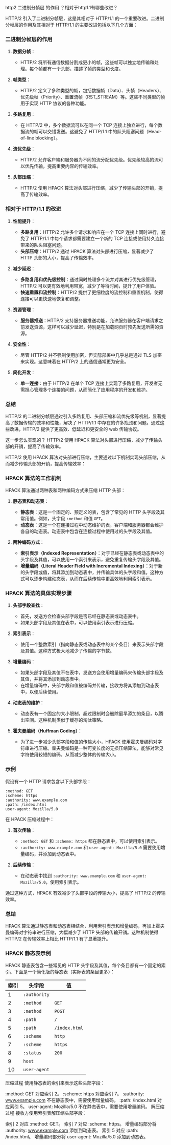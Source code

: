 http2 二进制分帧层 的作用 ？相对于http1.1有哪些改进？

HTTP/2 引入了二进制分帧层，这是其相对于 HTTP/1.1 的一个重要改进。二进制分帧层的作用及其相对于 HTTP/1.1 的主要改进包括以下几个方面：

### 二进制分帧层的作用

1. **数据分帧**：
   - HTTP/2 将所有通信数据分割成更小的帧，这些帧可以独立地传输和处理。每个帧都有一个头部，描述了帧的类型和长度。

2. **帧类型**：
   - HTTP/2 定义了多种类型的帧，包括数据帧（Data）、头帧（Headers）、优先级帧（Priority）、重置流帧（RST_STREAM）等。这些不同类型的帧用于实现 HTTP 协议的各种功能。

3. **多路复用**：
   - 在 HTTP/2 中，多个数据流可以在同一个 TCP 连接上独立进行，每个数据流的帧可以交错发送。这避免了 HTTP/1.1 中的队头阻塞问题（Head-of-line blocking）。

4. **流优先级**：
   - HTTP/2 允许客户端和服务器为不同的流分配优先级。优先级较高的流可以优先传输，提高重要内容的传输效率。

5. **头部压缩**：
   - HTTP/2 使用 HPACK 算法对头部进行压缩，减少了传输头部的开销，提高了传输效率。

### 相对于 HTTP/1.1 的改进

1. **性能提升**：
   - **多路复用**：HTTP/2 允许多个请求和响应在一个 TCP 连接上同时进行，避免了 HTTP/1.1 中每个请求都需要建立一个新的 TCP 连接或使用持久连接带来的队头阻塞问题。
   - **头部压缩**：HTTP/2 通过 HPACK 算法对头部进行压缩，显著减少了 HTTP 头部的大小，提高了传输效率。

2. **减少延迟**：
   - **多路复用和优先级控制**：通过同时处理多个流并对其进行优先级管理，HTTP/2 可以更有效地利用带宽，减少了等待时间，提升了用户体验。
   - **快速重置和流控制**：HTTP/2 提供了更细粒度的流控制和重置机制，使得连接可以更快速地恢复和调整。

3. **资源管理**：
   - **服务器推送**：HTTP/2 支持服务器推送功能，允许服务器在客户端请求之前发送资源，这样可以减少延迟，特别是在加载网页时预先发送所需的资源。

4. **安全性**：
   - 尽管 HTTP/2 并不强制使用加密，但实际部署中几乎总是通过 TLS 加密来实现。这意味着在 HTTP/2 上的通信通常更为安全。

5. **简化开发**：
   - **单一连接**：由于 HTTP/2 在单个 TCP 连接上实现了多路复用，开发者无需担心管理多个连接的问题，从而简化了应用程序的开发和维护。

### 总结

HTTP/2 的二进制分帧层通过引入多路复用、头部压缩和流优先级等机制，显著提高了数据传输的效率和性能，解决了 HTTP/1.1 中存在的许多瓶颈和问题。通过这些改进，HTTP/2 提供了更高效、低延迟和更安全的 web 传输协议。

这一步怎么实现的？
HTTP/2 使用 HPACK 算法对头部进行压缩，减少了传输头部的开销，提高了传输效率。


HTTP/2 使用 HPACK 算法对头部进行压缩，主要通过以下机制实现头部压缩，从而减少传输头部的开销，提高传输效率：

### HPACK 算法的工作机制

HPACK 算法通过两种表和两种编码方式来压缩 HTTP 头部：

1. **静态表和动态表**：
   - **静态表**：这是一个固定的、预定义的表，包含了常见的 HTTP 头字段及其常用值。例如，头字段 `:method` 和值 `GET`。
   - **动态表**：这是一个在连接过程中动态维护的表，客户端和服务器都会维护各自的动态表。动态表中包含在连接过程中使用过的头字段及其值。

2. **两种编码方式**：
   - **索引表示（Indexed Representation）**：对于已经在静态表或动态表中的头字段及其值，可以使用一个索引来表示，避免重复传输头字段及其值。
   - **增量编码（Literal Header Field with Incremental Indexing）**：对于新的头字段或值，将其添加到动态表中，并传输具体的头字段和值。这种方式可以逐步构建动态表，从而在后续传输中更高效地利用索引表示。

### HPACK 算法的具体实现步骤

1. **头部字段查找**：
   - 首先，发送方会检查头部字段是否已经在静态表或动态表中。
   - 如果头部字段及其值在表中，可以使用索引表示进行压缩。

2. **索引表示**：
   - 使用一个整数索引（指向静态表或动态表中的某个条目）来表示头部字段及其值。这种方式极大地减少了传输的字节数。

3. **增量编码**：
   - 如果头部字段及其值不在表中，发送方会使用增量编码来传输头部字段及其值，并将其添加到动态表中。
   - 在增量编码中，头部字段和值被编码并传输，接收方将其添加到动态表中，以便后续使用。

4. **动态表的维护**：
   - 动态表有一个固定的大小限制，超过限制时会删除最早添加的条目，以腾出空间。这种机制类似于缓存的淘汰策略。

5. **霍夫曼编码（Huffman Coding）**：
   - 为了进一步减少头部字段和值的传输大小，HPACK 使用霍夫曼编码对字符串进行压缩。霍夫曼编码是一种可变长度的无损压缩算法，能够对常见字符使用较短的编码，从而减少整体的传输大小。

### 示例

假设有一个 HTTP 请求包含以下头部字段：

```
:method: GET
:scheme: https
:authority: www.example.com
:path: /index.html
user-agent: Mozilla/5.0
```

在 HPACK 压缩过程中：

1. **首次传输**：
   - `:method: GET` 和 `:scheme: https` 都在静态表中，可以使用索引表示。
   - `:authority: www.example.com` 和 `user-agent: Mozilla/5.0` 需要使用增量编码，并添加到动态表中。

2. **后续传输**：
   - 在动态表中找到 `:authority: www.example.com` 和 `user-agent: Mozilla/5.0`，使用索引表示。

通过这种方式，HPACK 有效减少了头部字段的传输大小，提高了 HTTP/2 的传输效率。

### 总结

HPACK 算法通过静态表和动态表相结合，利用索引表示和增量编码，再加上霍夫曼编码对字符串进行压缩，大幅减少了 HTTP 头部的传输开销。这种机制使得 HTTP/2 在传输效率上相比 HTTP/1.1 有了显著提升。


### HPACK 静态表示例

HPACK 静态表包含一些常见的 HTTP 头字段及其值，每个条目都有一个固定的索引。下面是一个简化版的静态表（实际表的条目更多）：

| 索引 | 头字段             | 值               |
|------|------------------|------------------|
| 1    | `:authority`     |                  |
| 2    | `:method`        | `GET`            |
| 3    | `:method`        | `POST`           |
| 4    | `:path`          | `/`              |
| 5    | `:path`          | `/index.html`    |
| 6    | `:scheme`        | `http`           |
| 7    | `:scheme`        | `https`          |
| 8    | `:status`        | `200`            |
| 9    | `host`           |                  |
| 10   | `user-agent`     |                  |

压缩过程
使用静态表的索引来表示这些头部字段：

:method: GET 对应索引 2。
:scheme: https 对应索引 7。
:authority: www.example.com 不在静态表中，需要使用增量编码。
:path: /index.html 对应索引 5。
user-agent: Mozilla/5.0 不在静态表中，需要使用增量编码。
解压缩过程
接收方使用索引表解压缩头部字段：

索引 2 对应 :method: GET。
索引 7 对应 :scheme: https。
增量编码部分将 :authority: www.example.com 添加到动态表。
索引 5 对应 :path: /index.html。
增量编码部分将 user-agent: Mozilla/5.0 添加到动态表。